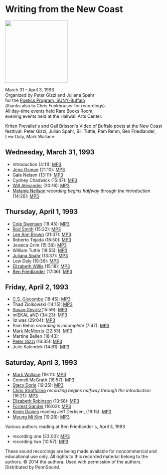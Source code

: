 Writing from the New Coast
==========================

[<img src="http://epc.buffalo.edu/poetics/New-Coast.jpg" width="200" />](http://epc.buffalo.edu/poetics/New-Coast.jpg)  

March 31 - April 3, 1993  
Organized by Peter Gizzi and Juliana Spahr  
for the [Poetics Program, SUNY-Buffalo](Buffalo.php)  
(thanks also to Chris Funkhouser for recordings).  
All day-time events held Rare Books Room,  
evening events held at the Hallwall Arts Center.

Kriten Prevallet's and Gail Brisson's Video of Buffalo poets at the New Coast festtival: Peter Gizzi, Julian Spahr, Bill Tuttle, Pam Rehm, Ben Friedlander, Lew Daly, Mark Wallace.  

Wednesday, March 31, 1993
-------------------------

-   Introduction (4:11): [MP3](http://media.sas.upenn.edu/pennsound/groups/New-Coast/Intro_New-Coast_3-31-93.mp3)
-   [Jena Osman](http://writing.upenn.edu/pennsound/x/Osman.php) (21:10): [MP3](http://media.sas.upenn.edu/pennsound/authors/Osman/Osman-Jena_New-Coast_3-31-93.mp3)
-   Gale Nelson (13:11): [MP3](http://media.sas.upenn.edu/pennsound/authors/Nelson-G/Nelson-Gale_New-Coast_3-31-93.mp3)
-   Cydney Chadwick (15:47): [MP3](http://media.sas.upenn.edu/pennsound/authors/Chadwick/Chadwick-Cydney_New-Coast_3-31-93.mp3)
-   [Will Alexander](http://writing.upenn.edu/pennsound/x/Alexander-Will.php) (30:16): [MP3](http://media.sas.upenn.edu/pennsound/authors/Alexander-Will/Alexander-Will_New-Coast_3-31-93.mp3)
-   [Melanie Neilson](http://writing.upenn.edu/pennsound/x/Neilson.php) *recording begins halfway through the introduction* (14:26): [MP3](http://media.sas.upenn.edu/pennsound/authors/Neilson/Neilson-Melanie_New-Coast_3-31-93.mp3)

Thursday, April 1, 1993
-----------------------

-   [Cole Swensen](http://writing.upenn.edu/pennsound/x/Swensen.php) (18:45): [MP3](http://media.sas.upenn.edu/pennsound/authors/Swensen/Swensen-Cole_01_%20New-Coast-Reading_Buffalo_4-1-93.mp3)
-   [Rod Smith](http://writing.upenn.edu/pennsound/x/Smith.html) (15:22): [MP3](http://media.sas.upenn.edu/pennsound/authors/Smith/Smith-Rod_New-Coast_4-1-93.mp3)
-   [Lee Ann Brown](http://writing.upenn.edu/pennsound/x/Brown.php) (21:37): [MP3](http://media.sas.upenn.edu/pennsound/authors/Brown/Brown-LeeAnn_New-Coast_4-1-93.mp3)
-   Roberto Tejada (16:50): [MP3](http://media.sas.upenn.edu/pennsound/authors/Tejada/Tejada-Roberto_New-Coast_4-1-93.mp3)
-   Jessica Grim (15:38): [MP3](http://media.sas.upenn.edu/pennsound/authors/Grim/Grim-Jessica_New-Coast_4-1-93.mp3)
-   William Tuttle (18:55): [MP3](http://media.sas.upenn.edu/pennsound/authors/Tuttle/Tuttle-Richard_New-Coast_4-1-93.mp3)
-   [Juliana Spahr](http://writing.upenn.edu/pennsound/x/Spahr.php) (13:37): [MP3](http://media.sas.upenn.edu/pennsound/authors/Spahr/Spahr-Juliana_New-Coast_4-1-93.mp3)
-   Lew Daly (19:36): [MP3](http://media.sas.upenn.edu/pennsound/authors/Daly/Daly-Lew_New-Coast_4-1-93.mp3)
-   [Elizabeth Willis](http://writing.upenn.edu/pennsound/x/Willis.php) (15:18): [MP3](http://media.sas.upenn.edu/pennsound/authors/Willis/Willis-Elizabeth_New-Coast_4-1-93.mp3)
-   [Ben Friedlander](http://writing.upenn.edu/pennsound/x/Friedlander.php) (17:36): [MP3](http://media.sas.upenn.edu/pennsound/authors/Friedlander/Friedlander-Ben_New-Coast_4-1-93.mp3)

Friday, April 2, 1993
---------------------

-   [C.S. Giscombe](http://writing.upenn.edu/pennsound/x/Giscombe.php) (18:45): [MP3](http://media.sas.upenn.edu/pennsound/authors/Giscombe/Giscombe-CS_01_New-Coast-Reading_Buffalo_4-1-93.mp3)
-   Thad Ziolkowski (14:15): [MP3](http://media.sas.upenn.edu/pennsound/authors/Ziolkowski/Ziolkowski-Thad_New-Coast_4-2-93.mp3)
-   [Susan Gevirtz](http://writing.upenn.edu/pennsound/x/Gevirtz.php)(15:59): [MP3](http://media.sas.upenn.edu/pennsound/authors/Gevirtz/Gevirtz-Susan_New-Coast_4-2-93.mp3)
-   mIEKAL aND (34:23): [MP3](http://media.sas.upenn.edu/pennsound/authors/aND-mIEKAL/aND-mIEKAL_01_New-Coast-Panel-Presentation_Buffalo_4-2-93.mp3)
-   liz was (29:04): [MP3](http://media.sas.upenn.edu/pennsound/authors/was/Was-Liz__01_New-Coast-Panel-Presentation_Buffalo_4-2-93.mp3)
-   Pam Rehm *recording is incomplete* (7:47): [MP3](http://media.sas.upenn.edu/pennsound/authors/Rehm/Rehm-Pam_New-Coast_4-2-94.mp3)
-   [Mark McMorris](http://writing.upenn.edu/pennsound/x/McMorris.php) (22:53): [MP3](http://media.sas.upenn.edu/pennsound/authors/McMorris/McMorris-Mark_New-Coast_4-2-94.mp3)
-   Martine Bellen (18:43):
-   [Peter Gizzi](http://writing.upenn.edu/pennsound/x/Gizzi.php) (16:35): [MP3](http://media.sas.upenn.edu/pennsound/authors/Gizzi-P/Gizzi-Peter_New-Coast_4-2-94.mp3)
-   Julie Kalendek (14:61): [MP3](http://media.sas.upenn.edu/pennsound/authors/Kalendek/Kalendek-Julie_New-Coast_4-2-93.mp3)

Saturday, April 3, 1993
-----------------------

-   [Mark Wallace](http://writing.upenn.edu/pennsound/x/Wallace-Mark.php) (19:11): [MP3](http://media.sas.upenn.edu/pennsound/authors/Wallace-Mark/Wallace-Mark_New-Coast_4-3-93.mp3)
-   Connell McGrath (18:57): [MP3](http://media.sas.upenn.edu/pennsound/authors/McGrath/McGrath-Connell_New-Coast_4-3-93.mp3)
-   [Stacy Doris](http://writing.upenn.edu/pennsound/x/Doris.php) (19:25): [MP3](http://media.sas.upenn.edu/pennsound/authors/Doris/Doris-Stacy_New-Coast_4-3-93.mp3)
-   [Chris Stroffolino](http://writing.upenn.edu/pennsound/x/Stroffolino.php) *recording begins halfway through the introduction* (16:21): [MP3](http://media.sas.upenn.edu/pennsound/authors/Stroffolino/Stroffolino-Chris_New-Coast_4-3-93.mp3)
-   [Elizabeth Robinson](http://writing.upenn.edu/pennsound/x/Robinson-Elizabeth.php) (13:58): [MP3](http://media.sas.upenn.edu/pennsound/authors/Robinson-Elizabeth/Robinson-Elizabeth_New-Coast_4-3-93.mp3)
-   [Forrest Gander](http://writing.upenn.edu/pennsound/x/Gander.php) (16:02): [MP3](http://media.sas.upenn.edu/pennsound/authors/Gander/Gander-Forrest_New-Coast_4-3-93.mp3)
-   [Kevin Davies](http://writing.upenn.edu/pennsound/x/Davies-Kevin.php) reading Jeff Derksen, (18:15): [MP3](http://media.sas.upenn.edu/pennsound/authors/Davies/Davies-Kevin_Reading-Derksen-Jeff_New-Coast_4-3-93.mp3)
-   [Myung Mi Kim](http://writing.upenn.edu/pennsound/x/Kim.php) (19:28): [MP3](http://media.sas.upenn.edu/pennsound/authors/Kim/Kim-Myung-Mi_New-Coast_4-3-93.mp3)

Various authors reading at Ben Friedlander's, April 3, 1993

-   recording one (23:00): [MP3](http://media.sas.upenn.edu/pennsound/groups/New-Coast/Freidlanders_Party-Recordings_New-Coast_4-3-93.mp3)
-   recording two (10:57): [MP3](http://media.sas.upenn.edu/pennsound/groups/New-Coast/Friedlander-Ben_Party-Recordings_New-Coast_4-3-94.mp3)

These sound recordings are being made available for noncommercial
and educational use only. All rights to this recorded material belong to
the authors. © 2014 the authora. Used with permission of the authors.
Distributed by PennSound.
